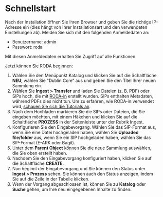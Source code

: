 # Schnellstart

Nach der Installation öffnen Sie Ihren Browser und geben Sie die richtige IP-Adresse ein (dies hängt von Ihrer Installationsart und den verwendeten Einstellungen ab). Melden Sie sich mit den folgenden Anmeldedaten an:

* Benutzername: admin
* Passwort: roda

Mit diesen Anmeldedaten erhalten Sie Zugriff auf alle Funktionen.

Jetzt können Sie RODA beginnen:

1. Wählen Sie den Menüpunkt Katalog und klicken Sie auf die Schaltfläche **NEU**, wählen Sie "Dublin Core" aus und geben Sie den Titel Ihrer neuen Sammlung ein.
2. Wählen Sie **Ingest > Transfer** und laden Sie Dateien (z. B. PDF) oder SIPs hoch, die mit [RODA-in](http://rodain.roda-community.org/) erstellt wurden. SIPs enthalten Metadaten, während PDFs dies nicht tun. Um zu erfahren, wie RODA-in verwendet wird, [schauen Sie sich die Tutorials an](http://rodain.roda-community.org/#tutorials).
3. Nach dem Hochladen markieren Sie die SIPs oder Dateien, die Sie eingeben möchten, mit einem Häkchen und klicken Sie auf die Schaltfläche **PROZESS** in der Seitenleiste unter der Rubrik Ingest.
4. Konfigurieren Sie den Eingabevorgang. Wählen Sie das SIP-Format aus, wenn Sie eine Datei hochgeladen haben, wählen Sie **Uploaded file/folder** aus, wenn Sie ein SIP hochgeladen haben, wählen Sie das SIP-Format (E-ARK oder Bagit).
5. Unter dem **Parent Object** können Sie die neue Sammlung auswählen, die Sie oben erstellt haben.
6. Nachdem Sie den Eingabevorgang konfiguriert haben, klicken Sie auf die Schaltfläche **CREATE**.
7. Nun beginnt der Eingabevorgang und Sie können den Status unter **Ingest > Prozess** sehen. Sie können auch den Status anzeigen, indem Sie auf die Zeile in der Tabelle klicken.
8. Wenn der Vorgang abgeschlossen ist, können Sie zu **Katalog** oder **Suche** gehen, um Ihre neu eingegebenen Inhalte zu finden.



